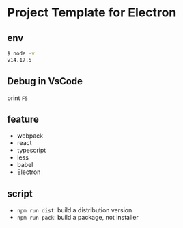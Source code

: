 # Project Template for Electron

## env

```bash
$ node -v
v14.17.5
```

## Debug in VsCode

print `F5`

## feature

- webpack
- react
- typescript
- less
- babel
- Electron

## script

- `npm run dist`: build a distribution version
- `npm run pack`: build a package, not installer